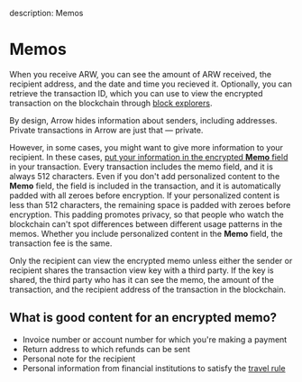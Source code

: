 description: Memos
<!--- END of page meta data -->

# Memos

When you receive ARW, you can see the amount of ARW received, the recipient address, and the date and time you recieved it. Optionally, you can retrieve the transaction ID, which you can use to view the encrypted transaction on the blockchain through [block explorers](../../reference/arrow-explorers.md).

By design, Arrow hides information about senders, including addresses. Private transactions in Arrow are just that —  private.

However, in some cases, you might want to give more information to your recipient. In these cases, [put your information in the encrypted **Memo** field](../how-to/manage-transactions/send-view-reply-to-memos.md) in your transaction. Every transaction includes the memo field, and it is always 512 characters. Even if you don't add personalized content to the **Memo** field, the field is included in the transaction, and it is automatically padded with all zeroes before encryption. If your personalized content is less than 512 characters, the remaining space is padded with zeroes before encryption. This padding promotes privacy, so that people who watch the blockchain can't spot differences between different usage patterns in the memos. Whether you include personalized content in the **Memo** field, the transaction fee is the same.

Only the recipient can view the encrypted memo unless either the sender or recipient shares the transaction view key with a third party. If the key is shared, the third party who has it can see the memo, the amount of the transaction, and the recipient address of the transaction in the blockchain.

## What is good content for an encrypted memo?

  * Invoice number or account number for which you're making a payment
  * Return address to which refunds can be sent
  * Personal note for the recipient
  * Personal information from financial institutions to satisfy the [travel rule](https://www.sec.gov/about/offices/ocie/aml2007/fincen-advissu7.pdf)
